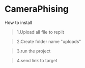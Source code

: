 # CameraPhising

 How to install

 > 1.Upload all file to repilt
 
 > 2.Create folder name "uploads"
 
 > 3.run the project

 > 4.send link to target
